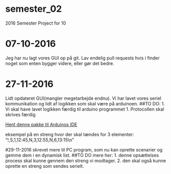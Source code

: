 # semester_02
2016 Semester Project for 10

# 07-10-2016
  Jeg har nu lagt vores GUI op på git. Lav endelig pull requests hvis i finder noget som enten bygger videre, eller gør det bedre.
# 27-11-2016
  Lidt opdateret GUI(mangler megetarbejde endnu). Vi har lavet vores seriel kommunikation og lidt af logikken som skal være på arduinoen.
    ##TO DO:
     1. Vi skal have lavet logikken færdig til arduino programmet
     1. Protocollen skal skrives færdig
     
   [Hent denne pakke til Arduinos IDE](https://github.com/maniacbug/StandardCplusplus)
   
   eksempel på en streng hvor der skal tændes for 3 elementer:
   "!,S,1,12:45,N,3,12:55,N,6,13:15\n"

#29-11-2016
skrevet mere til PC program, som nu kan oprette scenarier og gemme dem i en dynamisk list.
	##TO DO mere her:
	1. denne opsættelses process skal kunne gennem den streng vi modtager.
	2. den skal også kunne oprette en streng som sendes serielt.
